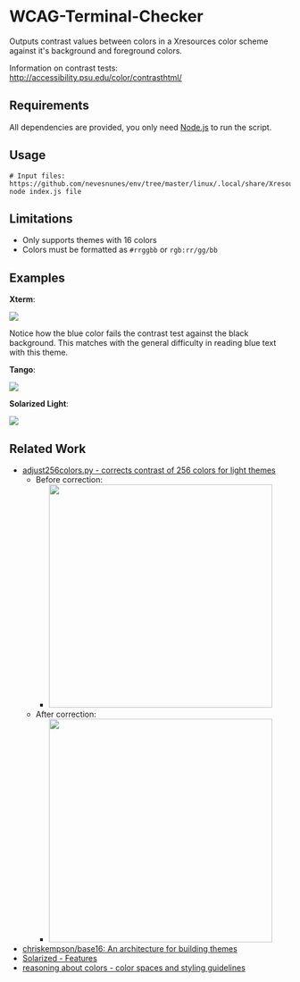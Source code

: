 # WCAG-Terminal-Checker

Outputs contrast values between colors in a Xresources color scheme against it's background and foreground colors.

Information on contrast tests: http://accessibility.psu.edu/color/contrasthtml/

## Requirements

All dependencies are provided, you only need [Node.js](https://nodejs.org/) to run the script.

## Usage

```
# Input files: https://github.com/nevesnunes/env/tree/master/linux/.local/share/Xresources
node index.js file
```

## Limitations

- Only supports themes with 16 colors
- Colors must be formatted as `#rrggbb` or `rgb:rr/gg/bb`

## Examples

**Xterm**:

![](xterm.png)

Notice how the blue color fails the contrast test against the black background. This matches with the general difficulty in reading blue text with this theme.

**Tango**:

![](tango.png)

**Solarized Light**:

![](solarized.png)

## Related Work

- [adjust256colors.py - corrects contrast of 256 colors for light themes](https://github.com/nevesnunes/env/tree/master/linux/bin/adjust256colors.py)
    - Before correction:
        - <img src="./adjust256colors-before.png" width="400px" />
    - After correction:
        - <img src="./adjust256colors-before.png" width="400px" />
- [chriskempson/base16: An architecture for building themes](https://github.com/chriskempson/base16)
- [Solarized - Features](https://ethanschoonover.com/solarized/#features)
- [reasoning about colors - color spaces and styling guidelines](http://notes.neeasade.net/color-spaces.html)
